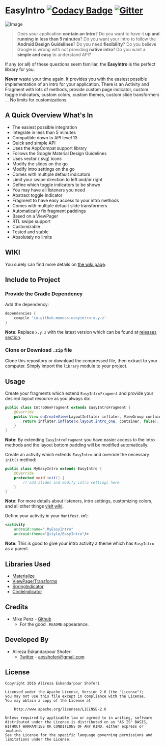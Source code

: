 # EasyIntro [![Codacy Badge](https://api.codacy.com/project/badge/grade/e93c6273804a4dbc91a298a66fed99be)](https://www.codacy.com/app/aesshoferi/EasyIntro) [![Gitter](https://badges.gitter.im/meNESS/EasyIntro.svg)](https://gitter.im/meNESS/EasyIntro?utm_source=badge&utm_medium=badge&utm_campaign=pr-badge)
![Image](https://raw.githubusercontent.com/meNESS/EasyIntro/master/banner.png)
> Does your application **contain an Intro**? Do you want to have it **up and running in less than 5 minutes**? Do you want your intro to follow the **Android Design Guidelines**? Do you need **flexibility**? Do you believe Google is wrong with not providing **native intro**? Do you want a **simple and easy** to understand API?

If any (or all) of these questions seem familiar, the **EasyIntro** is the perfect library for you.

**Never** waste your time again. It provides you with the easiest possible implementation of an intro for your application. There is an Activity and Fragment with lots of methods, provide custom page indicator, custom toggle indicators, custom colors, custom themes, custom slide transformers ... No limits for customizations.

## A Quick Overview What's In
* The easiest possible integration
* Integrate in less than 5 minutes
* Compatible down to API level 13
* Quick and simple API
* Uses the AppCompat support library
* Follows the Google Material Design Guidelines
* Uses vector (.svg) icons
* Modify the slides on the go
* Modify intro settings on the go
* Comes with multiple default indicators
* Limit your swipe direction to left and/or right
* Define which toggle indicators to be shown
* You may have all listeners you need
* Abstract toggle indicator
* Fragment to have easy access to your intro methods
* Comes with multiple default slide transformers
* Automatically fix fragment paddings
* Based on a ViewPager
* RTL swipe support
* Customizable
* Tested and stable
* Absolutely no limits

## WIKI
You surely can find more details on [the wiki page](https://github.com/meNESS/EasyIntro/wiki).

## Include to Project
### Provide the Gradle Dependency
Add the dependency:
```gradle
dependencies {
	compile 'io.github.meness:easyintro:x.y.z'
}
```
**Note:** Replace `x.y.z` with the latest version which can be found at [releases section](https://github.com/meNESS/EasyIntro/releases).
### Clone or Download `.zip` file
Clone this repository or download the compressed file, then extract to your computer. Simply import the `library` module to your project.

## Usage
Create your fragments which extend `EasyIntroFragment` and provide your desired layout resource as you always do:
```java
public class IntroOneFragment extends EasyIntroFragment {
    @Override
    public View onCreateView(LayoutInflater inflater, ViewGroup container, Bundle savedInstanceState) {
        return inflater.inflate(R.layout.intro_one, container, false);
    }
}
```
**Note:** By extending `EasyIntroFragment` you have easier access to the intro methods and the layout bottom padding will be modified automatically.

Create an activity which extends `EasyIntro` and override the necessary `init()` method:
```java
public class MyEasyIntro extends EasyIntro {
    @Override
    protected void init() {
        // add slides and modify intro settings here
    }
}
```
**Note:** For more details about listeners, intro settings, customizing colors, and all other things [visit wiki](https://github.com/meNESS/EasyIntro/wiki).

Define your activity in your `Manifest.xml`:
```xml
<activity
	android:name=".MyEasyIntro"
	android:theme="@style/EasyIntro"/>
```
**Note:** This is good to give your intro activity a theme which has `EasyIntro` as a parent.

## Libraries Used
- [Materialize](https://github.com/mikepenz/Materialize)
- [ViewPagerTransforms](https://github.com/ToxicBakery/ViewPagerTransforms)
- [SpringIndicator](https://github.com/chenupt/SpringIndicator)
- [CircleIndicator](https://github.com/ongakuer/CircleIndicator)

## Credits
- Mike Penz - [Github](https://github.com/mikepenz)
    - For the good `.README` appearance.

## Developed By
- Alireza Eskandarpour Shoferi
    - [Twitter](https://twitter.com/enormoustheory) - [aesshoferi@gmail.com](mailto:aesshoferi@gmail.com)

## License
    Copyright 2016 Alireza Eskandarpour Shoferi
    
    Licensed under the Apache License, Version 2.0 (the "License");
    you may not use this file except in compliance with the License.
    You may obtain a copy of the License at
    
		http://www.apache.org/licenses/LICENSE-2.0
    
    Unless required by applicable law or agreed to in writing, software
    distributed under the License is distributed on an "AS IS" BASIS,
    WITHOUT WARRANTIES OR CONDITIONS OF ANY KIND, either express or implied.
    See the License for the specific language governing permissions and
    limitations under the License.
